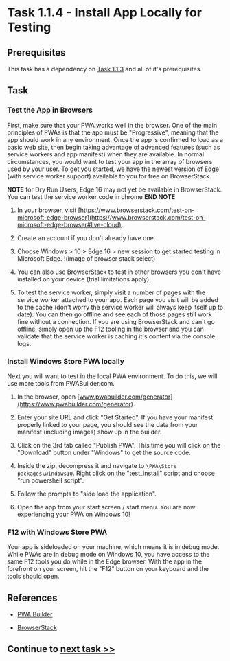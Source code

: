 # Task 1.1.4 - Install App Locally for Testing

## Prerequisites 

This task has a dependency on [Task 1.1.3](113_ConfigureSW.md) and all of it's prerequisites.

## Task 

### Test the App in Browsers

First, make sure that your PWA works well in the browser.  One of the main principles of PWAs is that the app must be "Progressive", meaning that the app should work in any environment. Once the app is confirmed to load as a basic web site, then begin taking advantage of advanced features (such as service workers and app manifest) when they are available.  In normal circumstances, you would want to test your app in the array of browsers used by your user. To get you started, we have the newest version of Edge (with service worker support) available to you for free on BrowserStack.  

**NOTE** for Dry Run Users, Edge 16 may not yet be available in BrowserStack.  You can test the service worker code in chrome **END NOTE**

1.  In your browser, visit [https://www.browserstack.com/test-on-microsoft-edge-browser](https://www.browserstack.com/test-on-microsoft-edge-browser#live-cloud).

2. Create an account if you don't already have one.

3. Choose Windows > 10 > Edge 16 > new session to get started testing in Microsoft Edge.
!(image of browser stack select)

4. You can also use BrowserStack to test in other browsers you don't have installed on your device (trial limitations apply).

5. To test the service worker, simply visit a number of pages with the service worker attached to your app. Each page you visit will be added to the cache (don't worry the service worker will always keep itself up to date).  You can then go offline and see each of those pages still work fine without a connection.  If you are using BrowserStack and can't go offline, simply open up the F12 tooling in the browser and you can validate that the service worker is caching it's content via the console logs.

### Install Windows Store PWA locally

Next you will want to test in the local PWA environment.  To do this, we  will use more tools from PWABuilder.com.

1. In the browser, open [www.pwabuilder.com/generator](https://www.pwabuilder.com/generator).

2. Enter your site URL and click "Get Started".  If you have your manifest properly linked to your page, you should see the data from your manifest (including images) show up in the builder.

3. Click on the 3rd tab called "Publish PWA".  This time you will click on the "Download" button under "Windows" to get the source code.

4. Inside the zip, decompress it and navigate to `\PWA\Store packages\windows10`. Right click on the "test_install" script and choose "run powershell script".

5. Follow the prompts to "side load the application".

6. Open the app from your start screen / start menu.  You are now experiencing your PWA on Windows 10!

### F12 with Windows Store PWA

Your app is sideloaded on your machine, which means it is in debug mode.  While PWAs are in debug mode on Windows 10, you have access to the same F12 tools you do while in the Edge browser.  With the app in the forefront on your screen, hit the "F12" button on your keyboard and the tools should open.

## References
- [PWA Builder](https://www.pwabuilder.com/generator)

- [BrowserStack](https://www.browserstack.com/test-on-microsoft-edge-browser)


## Continue to [next task >> ](121_Add_WIndows_Feature.md)





